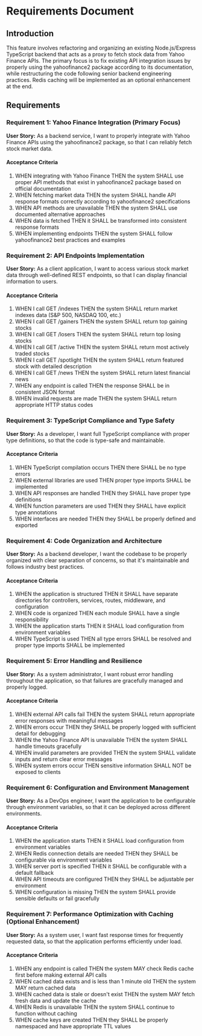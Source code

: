 # Requirements Document

## Introduction

This feature involves refactoring and organizing an existing Node.js/Express TypeScript backend that acts as a proxy to fetch stock data from Yahoo Finance APIs. The primary focus is to fix existing API integration issues by properly using the yahoofinance2 package according to its documentation, while restructuring the code following senior backend engineering practices. Redis caching will be implemented as an optional enhancement at the end.

## Requirements

### Requirement 1: Yahoo Finance Integration (Primary Focus)

**User Story:** As a backend service, I want to properly integrate with Yahoo Finance APIs using the yahoofinance2 package, so that I can reliably fetch stock market data.

#### Acceptance Criteria

1. WHEN integrating with Yahoo Finance THEN the system SHALL use proper API methods that exist in yahoofinance2 package based on official documentation
2. WHEN fetching market data THEN the system SHALL handle API response formats correctly according to yahoofinance2 specifications
3. WHEN API methods are unavailable THEN the system SHALL use documented alternative approaches
4. WHEN data is fetched THEN it SHALL be transformed into consistent response formats
5. WHEN implementing endpoints THEN the system SHALL follow yahoofinance2 best practices and examples

### Requirement 2: API Endpoints Implementation

**User Story:** As a client application, I want to access various stock market data through well-defined REST endpoints, so that I can display financial information to users.

#### Acceptance Criteria

1. WHEN I call GET /indexes THEN the system SHALL return market indexes data (S&P 500, NASDAQ 100, etc.)
2. WHEN I call GET /gainers THEN the system SHALL return top gaining stocks
3. WHEN I call GET /losers THEN the system SHALL return top losing stocks  
4. WHEN I call GET /active THEN the system SHALL return most actively traded stocks
5. WHEN I call GET /spotlight THEN the system SHALL return featured stock with detailed description
6. WHEN I call GET /news THEN the system SHALL return latest financial news
7. WHEN any endpoint is called THEN the response SHALL be in consistent JSON format
8. WHEN invalid requests are made THEN the system SHALL return appropriate HTTP status codes

### Requirement 3: TypeScript Compliance and Type Safety

**User Story:** As a developer, I want full TypeScript compliance with proper type definitions, so that the code is type-safe and maintainable.

#### Acceptance Criteria

1. WHEN TypeScript compilation occurs THEN there SHALL be no type errors
2. WHEN external libraries are used THEN proper type imports SHALL be implemented
3. WHEN API responses are handled THEN they SHALL have proper type definitions
4. WHEN function parameters are used THEN they SHALL have explicit type annotations
5. WHEN interfaces are needed THEN they SHALL be properly defined and exported

### Requirement 4: Code Organization and Architecture

**User Story:** As a backend developer, I want the codebase to be properly organized with clear separation of concerns, so that it's maintainable and follows industry best practices.

#### Acceptance Criteria

1. WHEN the application is structured THEN it SHALL have separate directories for controllers, services, routes, middleware, and configuration
2. WHEN code is organized THEN each module SHALL have a single responsibility
3. WHEN the application starts THEN it SHALL load configuration from environment variables
4. WHEN TypeScript is used THEN all type errors SHALL be resolved and proper type imports SHALL be implemented

### Requirement 5: Error Handling and Resilience

**User Story:** As a system administrator, I want robust error handling throughout the application, so that failures are gracefully managed and properly logged.

#### Acceptance Criteria

1. WHEN external API calls fail THEN the system SHALL return appropriate error responses with meaningful messages
2. WHEN errors occur THEN they SHALL be properly logged with sufficient detail for debugging
3. WHEN the Yahoo Finance API is unavailable THEN the system SHALL handle timeouts gracefully
4. WHEN invalid parameters are provided THEN the system SHALL validate inputs and return clear error messages
5. WHEN system errors occur THEN sensitive information SHALL NOT be exposed to clients

### Requirement 6: Configuration and Environment Management

**User Story:** As a DevOps engineer, I want the application to be configurable through environment variables, so that it can be deployed across different environments.

#### Acceptance Criteria

1. WHEN the application starts THEN it SHALL load configuration from environment variables
2. WHEN Redis connection details are needed THEN they SHALL be configurable via environment variables
3. WHEN server port is specified THEN it SHALL be configurable with a default fallback
4. WHEN API timeouts are configured THEN they SHALL be adjustable per environment
5. WHEN configuration is missing THEN the system SHALL provide sensible defaults or fail gracefully

### Requirement 7: Performance Optimization with Caching (Optional Enhancement)

**User Story:** As a system user, I want fast response times for frequently requested data, so that the application performs efficiently under load.

#### Acceptance Criteria

1. WHEN any endpoint is called THEN the system MAY check Redis cache first before making external API calls
2. WHEN cached data exists and is less than 1 minute old THEN the system MAY return cached data
3. WHEN cached data is stale or doesn't exist THEN the system MAY fetch fresh data and update the cache
4. WHEN Redis is unavailable THEN the system SHALL continue to function without caching
5. WHEN cache keys are created THEN they SHALL be properly namespaced and have appropriate TTL values